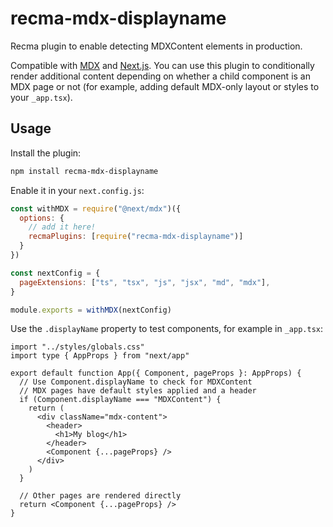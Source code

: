 # recma-mdx-displayname

Recma plugin to enable detecting MDXContent elements in production.

Compatible with [MDX](https://mdxjs.com/) and [Next.js](https://nextjs.org/). You can use this plugin to conditionally render additional content depending on whether a child component is an MDX page or not (for example, adding default MDX-only layout or styles to your `_app.tsx`).

## Usage

Install the plugin:

```bash
npm install recma-mdx-displayname
```

Enable it in your `next.config.js`:

```js
const withMDX = require("@next/mdx")({
  options: {
    // add it here!
    recmaPlugins: [require("recma-mdx-displayname")]
  }
})

const nextConfig = {
  pageExtensions: ["ts", "tsx", "js", "jsx", "md", "mdx"],
}

module.exports = withMDX(nextConfig)
```

Use the `.displayName` property to test components, for example in `_app.tsx`:

```tsx
import "../styles/globals.css"
import type { AppProps } from "next/app"

export default function App({ Component, pageProps }: AppProps) {
  // Use Component.displayName to check for MDXContent
  // MDX pages have default styles applied and a header
  if (Component.displayName === "MDXContent") {
    return (
      <div className="mdx-content">
        <header>
          <h1>My blog</h1>
        </header>
        <Component {...pageProps} />
      </div>
    )
  }

  // Other pages are rendered directly
  return <Component {...pageProps} />
}
```
